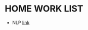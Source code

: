 HOME WORK LIST
============
* NLP [link](https://class.coursera.org/nlp/lecture?lecture_player=flash)
